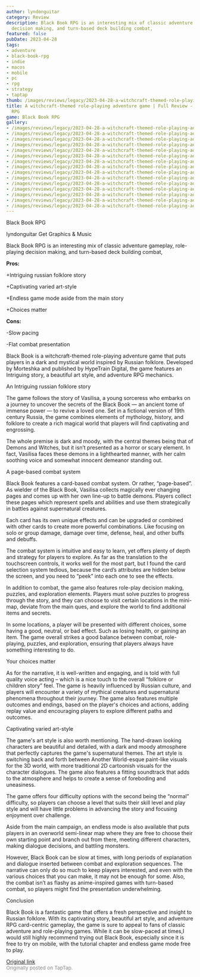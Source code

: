 ```yaml
---
author: lyndonguitar
category: Review
description: Black Book RPG is an interesting mix of classic adventure gameplay, role-playing
  decision making, and turn-based deck building combat,
featured: false
pubDate: 2023-04-28
tags:
- adventure
- black-book-rpg
- indie
- macos
- mobile
- pc
- rpg
- strategy
- taptap
thumb: /images/reviews/legacy/2023-04-28-a-witchcraft-themed-role-playing-adventure-game--full-review---black-book-rpg-0.avif
title: A witchcraft-themed role-playing adventure game | Full Review - Black Book
  RPG
game: Black Book RPG
gallery:
- /images/reviews/legacy/2023-04-28-a-witchcraft-themed-role-playing-adventure-game--full-review---black-book-rpg-0.avif
- /images/reviews/legacy/2023-04-28-a-witchcraft-themed-role-playing-adventure-game--full-review---black-book-rpg-1.avif
- /images/reviews/legacy/2023-04-28-a-witchcraft-themed-role-playing-adventure-game--full-review---black-book-rpg-2.avif
- /images/reviews/legacy/2023-04-28-a-witchcraft-themed-role-playing-adventure-game--full-review---black-book-rpg-3.avif
- /images/reviews/legacy/2023-04-28-a-witchcraft-themed-role-playing-adventure-game--full-review---black-book-rpg-4.avif
- /images/reviews/legacy/2023-04-28-a-witchcraft-themed-role-playing-adventure-game--full-review---black-book-rpg-5.avif
- /images/reviews/legacy/2023-04-28-a-witchcraft-themed-role-playing-adventure-game--full-review---black-book-rpg-6.avif
- /images/reviews/legacy/2023-04-28-a-witchcraft-themed-role-playing-adventure-game--full-review---black-book-rpg-7.avif
- /images/reviews/legacy/2023-04-28-a-witchcraft-themed-role-playing-adventure-game--full-review---black-book-rpg-8.avif
- /images/reviews/legacy/2023-04-28-a-witchcraft-themed-role-playing-adventure-game--full-review---black-book-rpg-9.avif
- /images/reviews/legacy/2023-04-28-a-witchcraft-themed-role-playing-adventure-game--full-review---black-book-rpg-10.avif
- /images/reviews/legacy/2023-04-28-a-witchcraft-themed-role-playing-adventure-game--full-review---black-book-rpg-11.avif
- /images/reviews/legacy/2023-04-28-a-witchcraft-themed-role-playing-adventure-game--full-review---black-book-rpg-12.avif
- /images/reviews/legacy/2023-04-28-a-witchcraft-themed-role-playing-adventure-game--full-review---black-book-rpg-13.avif
- /images/reviews/legacy/2023-04-28-a-witchcraft-themed-role-playing-adventure-game--full-review---black-book-rpg-14.avif
---
```

Black Book RPG

lyndonguitar
Get
Graphics & Music

Black Book RPG is an interesting mix of classic adventure gameplay, role-playing decision making, and turn-based deck building combat,


**Pros:**


+Intriguing russian folklore story

+Captivating varied art-style

+Endless game mode aside from the main story

+Choices matter


**Cons:**


-Slow pacing

-Flat combat presentation

Black Book is a witchcraft-themed role-playing adventure game that puts players in a dark and mystical world inspired by Russian folklore. Developed by Morteshka and published by HypeTrain Digital, the game features an Intriguing story, a beautiful art style, and adventure RPG mechanics.

An Intriguing russian folklore story

The game follows the story of Vasilisa, a young sorceress who embarks on a journey to uncover the secrets of the Black Book — an ancient tome of immense power — to revive a loved one. Set in a fictional version of 19th century Russia, the game combines elements of mythology, history, and folklore to create a rich magical world that players will find captivating and engrossing.

The whole premise is dark and moody, with the central themes being that of Demons and Witches, but it isn’t presented as a horror or scary element. In fact, Vasilisa faces these demons in a lighthearted manner, with her calm soothing voice and somewhat innocent demeanor standing out.

A page-based combat system

Black Book features a card-based combat system. Or rather, “page-based”. As wielder of the Black Book, Vasilisa collects  magically ever changing pages and comes up with her own line-up to battle demons. Players collect these pages which represent spells and abilities and use them strategically in battles against supernatural creatures.

Each card has its own unique effects and can be upgraded or combined with other cards to create more powerful combinations. Like focusing on solo or group damage, damage over time, defense, heal, and other buffs and debuffs.

The combat system is intuitive and easy to learn, yet offers plenty of depth and strategy for players to explore. As far as the translation to the touchscreen controls, it works well for the most part, but I found the card selection system tedious, because the card’s attributes are hidden below the screen, and you need to “peek” into each one to see the effects.

In addition to combat, the game also features role-play decision making, puzzles, and exploration elements. Players must solve puzzles to progress through the story, and they can choose to visit certain locations in the mini-map, deviate from the main ques, and explore the world to find additional items and secrets.

In some locations, a player will be presented with different choices, some having a good, neutral, or bad effect. Such as losing health, or gaining an item. The game overall strikes a good balance between combat, role-playing, puzzles, and exploration, ensuring that players always have something interesting to do.

Your choices matter

As for the narrative, it is well-written and engaging, and is told with full quality voice acting – which is a nice touch to the overall “folklore or children story” feel. The game is heavily influenced by Russian culture, and players will encounter a variety of mythical creatures and supernatural phenomena throughout their journey. The game also features multiple outcomes and endings, based on the player's choices and actions, adding replay value and encouraging players to explore different paths and outcomes.

Captivating varied art-style

The game's art style is also worth mentioning. The hand-drawn looking characters are beautiful and detailed, with a dark and moody atmosphere that perfectly captures the game's supernatural themes. The art style is switching back and forth between Another World-esque paint-like visuals for the 3D world, with more traditional 2D cartoonish visuals for the character dialogues. The game also features a fitting soundtrack that adds to the atmosphere and helps to create a sense of foreboding and uneasiness.

The game offers four difficulty options with the second being the “normal” difficulty, so players can choose a level that suits their skill level and play style and will have little problems in advancing the story and focusing enjoyment over challenge.

Aside from the main campaign, an endless mode is also available that puts players in an overworld semi-linear map where they are free to choose their own starting point and branch out from there, meeting different characters, making dialogue decisions, and battling monsters.

However, Black Book can be slow at times, with long periods of explanation and dialogue inserted between combat and exploration sequences. The narrative can only do so much to keep players interested, and even with the various choices that you can make, it may not be enough for some. Also, the combat isn’t as flashy as anime-inspired games with turn-based combat, so players might find the presentation underwhelming.

Conclusion

Black Book is a fantastic game that offers a fresh perspective and insight to Russian folklore. With its captivating story, beautiful art style, and adventure RPG card-centric gameplay, the game is sure to appeal to fans of classic adventure and role-playing games. While it can be slow-paced at times,I would still highly recommend trying out Black Book, especially since it is free to try on mobile, with the tutorial chapter and endless game mode free to play.

[Original link](https://www.taptap.io/post/5271863)<br><span style="font-size: 0.95em; color: #888;">Originally posted on TapTap.</span>